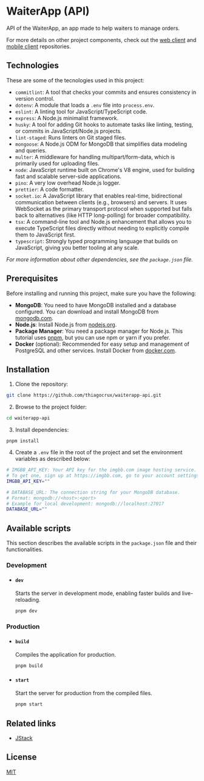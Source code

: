 # WaiterApp (API)

API of the WaiterApp, an app made to help waiters to manage orders.

For more details on other project components, check out the [web client](https://github.com/thiagocrux/waiterapp-web) and [mobile client](https://github.com/thiagocrux/waiterapp-mobile) repositories.

## Technologies

These are some of the tecnologies used in this project:

- `commitlint`: A tool that checks your commits and ensures consistency in version control.
- `dotenv`: A module that loads a `.env` file into `process.env`.
- `eslint`: A linting tool for JavaScript/TypeScript code.
- `express`: A Node.js minimalist framework.
- `husky`: A tool for adding Git hooks to automate tasks like linting, testing, or commits in JavaScript/Node.js projects.
- `lint-staged`: Runs linters on Git staged files.
- `mongoose`: A Node.js ODM for MongoDB that simplifies data modeling and queries.
- `multer`: A middleware for handling multipart/form-data, which is primarily used for uploading files.
- `node`: JavaScript runtime built on Chrome's V8 engine, used for building fast and scalable server-side applications.
- `pino`: A very low overhead Node.js logger.
- `prettier`: A code formatter.
- `socket.io`: A JavaScript library that enables real-time, bidirectional communication between clients (e.g., browsers) and servers. It uses WebSocket as the primary transport protocol when supported but falls back to alternatives (like HTTP long-polling) for broader compatibility.
- `tsx`: A command-line tool and Node.js enhancement that allows you to execute TypeScript files directly without needing to explicitly compile them to JavaScript first.
- `typescript`: Strongly typed programming language that builds on JavaScript, giving you better tooling at any scale.

_For more information about other dependencies, see the `package.json` file._

## Prerequisites

Before installing and running this project, make sure you have the following:

- **MongoDB**: You need to have MongoDB installed and a database configured. You can download and install MongoDB from [mongodb.com](https://www.mongodb.com/try/download/community).
- **Node.js**: Install Node.js from [nodejs.org](https://nodejs.org/).
- **Package Manager**: You need a package manager for Node.js. This tutorial uses [pnpm](https://pnpm.io/), but you can use npm or yarn if you prefer.
- **Docker** (optional): Recommended for easy setup and management of PostgreSQL and other services. Install Docker from [docker.com](https://www.docker.com/).

## Installation

1. Clone the repository:

```bash
git clone https://github.com/thiagocrux/waiterapp-api.git
```

2. Browse to the project folder:

```bash
cd waiterapp-api
```

3. Install dependencies:

```
pnpm install
```

4. Create a `.env` file in the root of the project and set the environment variables as described below:

```bash
# IMGBB_API_KEY: Your API key for the imgbb.com image hosting service.
# To get one, sign up at https://imgbb.com, go to your account settings, and generate an API key.
IMGBB_API_KEY=""

# DATABASE_URL: The connection string for your MongoDB database.
# Format: mongodb://<host>:<port>
# Example for local development: mongodb://localhost:27017
DATABASE_URL=""
```

## Available scripts

This section describes the available scripts in the `package.json` file and their functionalities.

### Development

- #### `dev`

  Starts the server in development mode, enabling faster builds and live-reloading.

  ```bash
  pnpm dev
  ```

### Production

- #### `build`

  Compiles the application for production.

  ```bash
  pnpm build
  ```

- #### `start`

  Start the server for production from the compiled files.

  ```bash
  pnpm start
  ```

## Related links

- [JStack](https://app.jstack.com.br/)

## License

[MIT](https://choosealicense.com/licenses/mit/)

